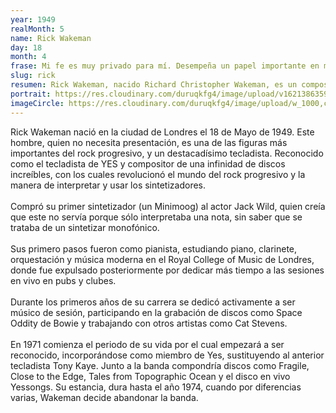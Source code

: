 ```yaml
---
year: 1949
realMonth: 5
name: Rick Wakeman
day: 18
month: 4
frase: Mi fe es muy privado para mí. Desempeña un papel importante en mi vida, pero no tratar de tirar mis creencias a los demás. Tengo un gran respeto por todas las religiones y creencias, pero tienen una gran preocupación de que la religión y la fe son actualmente muy distantes unos de otros.
slug: rick
resumen: Rick Wakeman, nacido Richard Christopher Wakeman, es un compositor e intérprete británico, famoso por ser integrante del grupo de rock progresivo Yes y por su prolífica carrera solista.
portrait: https://res.cloudinary.com/duruqkfg4/image/upload/v1621386359/rickw_ozj43f.webp
imageCircle: https://res.cloudinary.com/duruqkfg4/image/upload/w_1000,c_fill,ar_1:1,g_auto,r_max/v1621386359/rick_dtgt3i.webp
---
```


<p>Rick Wakeman  nació en la ciudad de Londres el 18 de Mayo de 1949. Este hombre, quien no necesita presentación, es una de las figuras más importantes del rock progresivo, y un destacadísimo tecladista. Reconocido como el tecladista de YES y compositor de una infinidad de discos increíbles, con los cuales revolucionó el mundo del rock progresivo y la manera de interpretar y usar los sintetizadores. <!--more-->
<br />
<br />
Compró su primer sintetizador (un Minimoog) al actor Jack Wild, quien creía que este no servía porque sólo interpretaba una nota, sin saber que se trataba de un sintetizar monofónico.
<br />
<br />
Sus primero pasos fueron como pianista, estudiando piano, clarinete, orquestación y música moderna en el Royal College of Music de Londres, donde fue expulsado posteriormente por dedicar más tiempo a las sesiones en vivo en pubs y clubes.
<br />
<br />
Durante los primeros años de su carrera se dedicó activamente a ser músico de sesión, participando en la grabación de discos como Space Oddity de Bowie y trabajando con otros artistas como Cat Stevens.
<br />
<br />
En 1971 comienza el periodo de su vida por el cual empezará a ser reconocido, incorporándose como miembro de Yes,  sustituyendo al anterior tecladista Tony Kaye. Junto a la banda compondría discos como Fragile, Close to the Edge,  Tales from Topographic Ocean y el disco en vivo Yessongs. Su estancia, dura hasta el año 1974, cuando por diferencias varias, Wakeman decide abandonar la banda.
</p>
